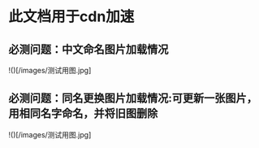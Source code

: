 # 此文档用于cdn加速
## 必测问题：中文命名图片加载情况
!()[/images/测试用图.jpg]

## 必测问题：同名更换图片加载情况:可更新一张图片，用相同名字命名，并将旧图删除
!()[/images/测试用图.jpg]
